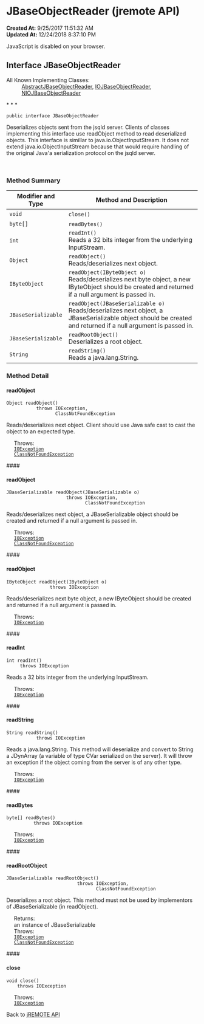# JBaseObjectReader (jremote API)

**Created At:** 9/25/2017 11:51:32 AM  
**Updated At:** 12/24/2018 8:37:10 PM  

<script type="text/javascript"><!--
    try {
        if (location.href.indexOf('is-external=true') == -1) {
            parent.document.title="JBaseObjectReader (jremote   API)";
        }
    }
    catch(err) {
    }
//-->
var methods = {"i0":6,"i1":6,"i2":6,"i3":6,"i4":6,"i5":6,"i6":6,"i7":6};
var tabs = {65535:["t0","All Methods"],2:["t2","Instance Methods"],4:["t3","Abstract Methods"]};
var altColor = "altColor";
var rowColor = "rowColor";
var tableTab = "tableTab";
var activeTableTab = "activeTableTab";</script><noscript><div>JavaScript is disabled on your browser.</div></noscript><!-- ========= START OF TOP NAVBAR ======= -->
<!--   -->

## Interface JBaseObjectReader

<dl><dt>All Known Implementing Classes:</dt><dd><a href="com_jbase_jremote_io_abstractjbaseobjectwriter" title="class in com.jbase.jremote.io">AbstractJBaseObjectReader</a>, <a href="com_jbase_jremote_io_iojbaseobjectreader" title="class in com.jbase.jremote.io">IOJBaseObjectReader</a>, <a href="com_jbase_jremote_io_niojbaseobjectreader" title="class in com.jbase.jremote.io">NIOJBaseObjectReader</a></dd></dl>
* * *


```
public interface JBaseObjectReader
```

Deserializes objects sent from the jsqld server. Clients of classes implementing this interface use readObject method to read deserialized objects. This interface is simillar to java.io.ObjectInputStream. It does not extend java.io.ObjectInputStream because that would require handling of the original Java'a serialization protocol on the jsqld server.
<dl><dt><br></dt></dl>

<!--   -->

### Method Summary


| Modifier and Type<br> | Method and Description<br> |
| --- | --- |
| `void`<br> | `close()` <br> |
| `byte[]`<br> | `readBytes()` <br> |
| `int`<br> | `readInt()`<br>Reads a 32 bits integer from the underlying InputStream.<br> |
| `Object`<br> | `readObject()`<br>Reads/deserializes next object.<br> |
| `IByteObject`<br> | `readObject(IByteObject o)`<br>Reads/deserializes next byte object, a new IByteObject should be created and returned if a null argument is passed in.<br> |
| `JBaseSerializable`<br> | `readObject(JBaseSerializable o)`<br>Reads/deserializes next object, a JBaseSerializable object should be created and returned if a null argument is passed in.<br> |
| `JBaseSerializable`<br> | `readRootObject()`<br>Deserializes a root object.<br> |
| `String`<br> | `readString()`<br>Reads a java.lang.String.<br> |

<!--   -->

### Method Detail
<!--   -->
#### readObject

```
Object readObject()
           throws IOException,
                  ClassNotFoundException
```

Reads/deserializes next object. Client should use Java safe cast to cast the object to an expected type.
<dl><dt style="margin-left: 20px;"><span class="throwsLabel">Throws:</span></dt><dd style="margin-left: 20px;"><code><a href="http://java.sun.com/j2se/1.5.0/docs/api/java/io/IOException.html?is-external=true" title="class or interface in java.io">IOException</a></code></dd><dd style="margin-left: 20px;"><code><a href="http://java.sun.com/j2se/1.5.0/docs/api/java/lang/ClassNotFoundException.html?is-external=true" title="class or interface in java.lang">ClassNotFoundException</a></code></dd></dl><!--   -->
#### 


#### readObject

```
JBaseSerializable readObject(JBaseSerializable o)
                      throws IOException,
                             ClassNotFoundException
```

Reads/deserializes next object, a JBaseSerializable object should be created and returned if a null argument is passed in.
<dl><dt style="margin-left: 20px;"><span class="throwsLabel">Throws:</span></dt><dd style="margin-left: 20px;"><code><a href="http://java.sun.com/j2se/1.5.0/docs/api/java/io/IOException.html?is-external=true" title="class or interface in java.io">IOException</a></code></dd><dd style="margin-left: 20px;"><code><a href="http://java.sun.com/j2se/1.5.0/docs/api/java/lang/ClassNotFoundException.html?is-external=true" title="class or interface in java.lang">ClassNotFoundException</a></code></dd></dl><!--   -->
#### 


#### readObject

```
IByteObject readObject(IByteObject o)
                throws IOException
```

Reads/deserializes next byte object, a new IByteObject should be created and returned if a null argument is passed in.
<dl><dt style="margin-left: 20px;"><span class="throwsLabel">Throws:</span></dt><dd style="margin-left: 20px;"><code><a href="http://java.sun.com/j2se/1.5.0/docs/api/java/io/IOException.html?is-external=true" title="class or interface in java.io">IOException</a></code></dd></dl><!--   -->
#### 


#### readInt

```
int readInt()
     throws IOException
```

Reads a 32 bits integer from the underlying InputStream.
<dl><dt style="margin-left: 20px;"><span class="throwsLabel">Throws:</span></dt><dd style="margin-left: 20px;"><code><a href="http://java.sun.com/j2se/1.5.0/docs/api/java/io/IOException.html?is-external=true" title="class or interface in java.io">IOException</a></code></dd></dl><!--   -->
#### 


#### readString

```
String readString()
           throws IOException
```

Reads a java.lang.String. This method will deserialize and convert to String a JDynArray (a variable of type CVar serialized on the server). It will throw an exception if the object coming from the server is of any other type.
<dl><dt style="margin-left: 20px;"><span class="throwsLabel">Throws:</span></dt><dd style="margin-left: 20px;"><code><a href="http://java.sun.com/j2se/1.5.0/docs/api/java/io/IOException.html?is-external=true" title="class or interface in java.io">IOException</a></code></dd></dl><!--   -->
#### 


#### readBytes

```
byte[] readBytes()
          throws IOException
```
<dl><dt style="margin-left: 20px;"><span class="throwsLabel">Throws:</span></dt><dd style="margin-left: 20px;"><code><a href="http://java.sun.com/j2se/1.5.0/docs/api/java/io/IOException.html?is-external=true" title="class or interface in java.io">IOException</a></code></dd></dl><!--   -->
#### 


#### readRootObject

```
JBaseSerializable readRootObject()
                          throws IOException,
                                 ClassNotFoundException
```

Deserializes a root object. This method must not be used by implementors of JBaseSerializable (in readObject).
<dl><dt style="margin-left: 20px;"><span class="returnLabel">Returns:</span></dt><dd style="margin-left: 20px;">an instance of JBaseSerializable</dd><dt style="margin-left: 20px;"><span class="throwsLabel">Throws:</span></dt><dd style="margin-left: 20px;"><code><a href="http://java.sun.com/j2se/1.5.0/docs/api/java/io/IOException.html?is-external=true" title="class or interface in java.io">IOException</a></code></dd><dd style="margin-left: 20px;"><code><a href="http://java.sun.com/j2se/1.5.0/docs/api/java/lang/ClassNotFoundException.html?is-external=true" title="class or interface in java.lang">ClassNotFoundException</a></code></dd></dl><!--   -->
#### 


#### close

```
void close()
    throws IOException
```
<dl><dt style="margin-left: 20px;"><span class="throwsLabel">Throws:</span></dt><dd style="margin-left: 20px;"><code><a href="http://java.sun.com/j2se/1.5.0/docs/api/java/io/IOException.html?is-external=true" title="class or interface in java.io">IOException</a></code></dd></dl>
<!-- ========= END OF CLASS DATA ========= --><!-- ======= START OF BOTTOM NAVBAR ====== -->
<!--   -->


Back to [jREMOTE API](com_jbase_jremote_package-summary)

